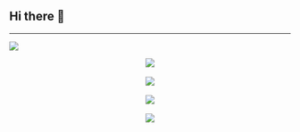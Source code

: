 ## Hi there 👋
----------------------------------------------------------------------------------------------------------------------------------------------------
![](https://komarev.com/ghpvc/?username=CoolJosh0221)

<div align="center">
	<a href="https://discord.com/users/847772018928779285" >  
  		<img src="https://lanyard.cnrad.dev/api/847772018928779285"  />  
	</a>  
</div>
&nbsp;

<div align="center">
	<a href="https://discord.gg/QwXXNGNkeh" >  
  		<img src="https://github-readme-stats.vercel.app/api?username=CoolJosh0221&show_icons=true&theme=radical" />  
	</a>
</div>
&nbsp;

<div align="center">
	<a href="https://www.youtube.com/watch?v=dQw4w9WgXcQ" >  
  		<img src="https://github-readme-stats.vercel.app/api/top-langs/?username=CoolJosh0221&langs_count=10&theme=react" />  
	</a>
</div>
&nbsp;

<div align="center">
<a href="https://discord.gg/QwXXNGNkeh"><img src="https://hits.seeyoufarm.com/api/count/incr/badge.svg?url=https%3A%2F%2Fdiscord.gg%2FQwXXNGNkeh&count_bg=%2379C83D&title_bg=%23555555&icon=&icon_color=%23E7E7E7&title=Join+my+discord+server&edge_flat=false"/></a>
</div>
